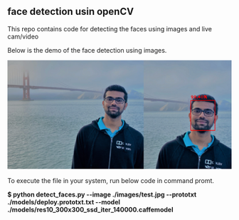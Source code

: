 ## face detection usin openCV

This repo contains code for detecting the faces using images and live cam/video

Below is the demo of the face detection using images.

![Demo](./images/poster.png)

To execute the file in your system, run below code in command promt.

__$ python detect_faces.py --image ./images/test.jpg --prototxt ./models/deploy.prototxt.txt --model ./models/res10_300x300_ssd_iter_140000.caffemodel__



